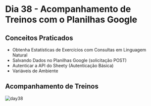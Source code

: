 # Dia 38 - Acompanhamento de Treinos com o Planilhas Google
## Conceitos Praticados
- Obtenha Estatísticas de Exercícios com Consultas em Linguagem Natural
- Salvando Dados no Planilhas Google (solicitação POST)
- Autenticar a API do Sheety (Autenticação Básica)
- Variáveis ​​de Ambiente
## Acompanhamento de Treinos
![day38](https://user-images.githubusercontent.com/98851253/156811102-164c20f4-f722-46b6-9a2b-ccdb6eca519e.gif)
